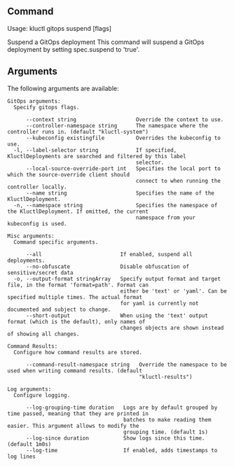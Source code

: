 <!-- This comment is uncommented when auto-synced to www-kluctl.io

---
title: "gitops suspend"
linkTitle: "gitops suspend"
weight: 10
description: >
    webui command
---
-->

## Command
<!-- BEGIN SECTION "gitops suspend" "Usage" false -->
Usage: kluctl gitops suspend [flags]

Suspend a GitOps deployment
This command will suspend a GitOps deployment by setting spec.suspend to 'true'.

<!-- END SECTION -->

## Arguments

The following arguments are available:
<!-- BEGIN SECTION "gitops suspend" "GitOps arguments" true -->
```
GitOps arguments:
  Specify gitops flags.

      --context string                   Override the context to use.
      --controller-namespace string      The namespace where the controller runs in. (default "kluctl-system")
      --kubeconfig existingfile          Overrides the kubeconfig to use.
  -l, --label-selector string            If specified, KluctlDeployments are searched and filtered by this label
                                         selector.
      --local-source-override-port int   Specifies the local port to which the source-override client should
                                         connect to when running the controller locally.
      --name string                      Specifies the name of the KluctlDeployment.
  -n, --namespace string                 Specifies the namespace of the KluctlDeployment. If omitted, the current
                                         namespace from your kubeconfig is used.

```
<!-- END SECTION -->
<!-- BEGIN SECTION "gitops suspend" "Misc arguments" true -->
```
Misc arguments:
  Command specific arguments.

      --all                         If enabled, suspend all deployments.
      --no-obfuscate                Disable obfuscation of sensitive/secret data
  -o, --output-format stringArray   Specify output format and target file, in the format 'format=path'. Format can
                                    either be 'text' or 'yaml'. Can be specified multiple times. The actual format
                                    for yaml is currently not documented and subject to change.
      --short-output                When using the 'text' output format (which is the default), only names of
                                    changes objects are shown instead of showing all changes.

```
<!-- END SECTION -->
<!-- BEGIN SECTION "gitops suspend" "Command Results" true -->
```
Command Results:
  Configure how command results are stored.

      --command-result-namespace string   Override the namespace to be used when writing command results. (default
                                          "kluctl-results")

```
<!-- END SECTION -->
<!-- BEGIN SECTION "gitops suspend" "Log arguments" true -->
```
Log arguments:
  Configure logging.

      --log-grouping-time duration   Logs are by default grouped by time passed, meaning that they are printed in
                                     batches to make reading them easier. This argument allows to modify the
                                     grouping time. (default 1s)
      --log-since duration           Show logs since this time. (default 1m0s)
      --log-time                     If enabled, adds timestamps to log lines

```
<!-- END SECTION -->
